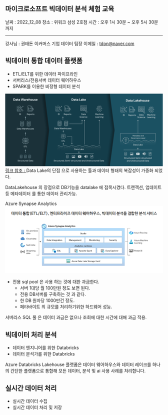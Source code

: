 

## 마이크로소프트 빅데이터 분석 체험 교육

날짜 : 2022_12_08
장소 : 위워크 삼성 2호점
시간 : 오후 1시 30분 ~ 오후 5시 30분 까지

---
강사님 : 권태돈
이커머스 기업 데이터 팀장
이메일 : tdon@naver.com

## 빅데이터 통합 데이터 플랫폼

- ETL/ELT를 위한 데이터 파이프라인
- 서버리스/전용서버 데이터 웨어하우스
- SPARK를 이용한 비정형 데이터 분석


![Data Lakehouse 가 필요한 과정.png](images/MS_Databricks_2022_12_08_Data_lake_house.png)
[링크 참조 : ](https://www.databricks.com/blog/2020/01/30/what-is-a-data-Iakehouse.html)
Data Lake의 단점 으로 사용하는 툴과 데이터 형태의 복잡성이 가중화 되었다.

DataLakehouse 의 장점으로 DB기능을 datalake 에 접목시켰다. 트랜잭션, 업데이트 등 메타데이터 를 통한 데이터 관리가능.

Azure Synapse Analytics
![Azure_Synapse_Analytics.png](images/MS_Databricks_2022_12_08_Azure_Synapse_Analytics.png)

- 전용 sql pool 은 사용 하는 것에 대한 과금한다.
  - 서버 1대당 월 100만원 정도 보면 된다.
  - 전용 DB서버를 구축하는 것 과 같다.
  - 한 DB 원자당 1000만건 정도.
  - 페타바이트 의 규모를 처리하기위한 하드웨어 성능.

서버리스 SQL 풀 은 데이터 과금은 없으나 조회에 대한 시간에 대해 과금 적용.




## 빅데이터 처리 분석

- 데이터 엔지니어를 위한 Databricks
- 데이터 분석가를 위한 Databricks

Azure Databricks Lakehouse 플랫폼은 데이터 웨어하우스와 데이터 레이크를 하나의 간단한 플랫폼으로 통합해 모든 데이터, 분석 및 ai 사용 사례를 처리합니다.


## 실시간 데이터 처리

- 실시간 데이터 수집
- 실시간 데이터 처리 및 저장
